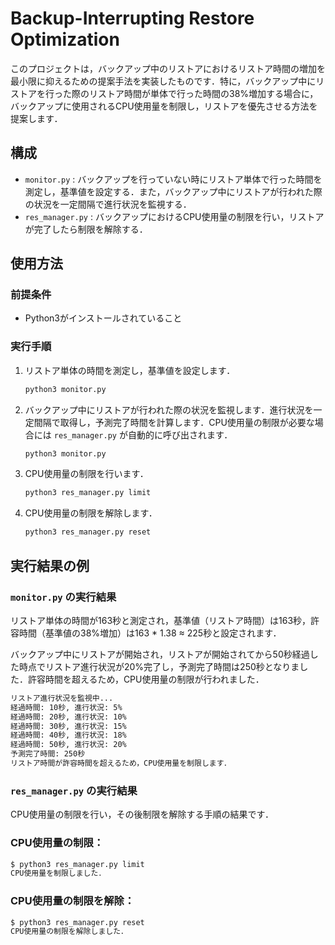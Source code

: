 # Backup-Interrupting Restore Optimization

このプロジェクトは，バックアップ中のリストアにおけるリストア時間の増加を最小限に抑えるための提案手法を実装したものです．特に，バックアップ中にリストアを行った際のリストア時間が単体で行った時間の38%増加する場合に，バックアップに使用されるCPU使用量を制限し，リストアを優先させる方法を提案します．

## 構成

- `monitor.py` : バックアップを行っていない時にリストア単体で行った時間を測定し，基準値を設定する．また，バックアップ中にリストアが行われた際の状況を一定間隔で進行状況を監視する．
- `res_manager.py` : バックアップにおけるCPU使用量の制限を行い，リストアが完了したら制限を解除する．

## 使用方法

### 前提条件

- Python3がインストールされていること

### 実行手順

1. リストア単体の時間を測定し，基準値を設定します．
    ```bash
    python3 monitor.py
    ```

2. バックアップ中にリストアが行われた際の状況を監視します．進行状況を一定間隔で取得し，予測完了時間を計算します．CPU使用量の制限が必要な場合には `res_manager.py` が自動的に呼び出されます．
    ```bash
    python3 monitor.py
    ```

3. CPU使用量の制限を行います．
    ```bash
    python3 res_manager.py limit
    ```

4. CPU使用量の制限を解除します．
    ```bash
    python3 res_manager.py reset
    ```

## 実行結果の例

### `monitor.py` の実行結果

リストア単体の時間が163秒と測定され，基準値（リストア時間）は163秒，許容時間（基準値の38%増加）は163 * 1.38 ≈ 225秒と設定されます．

バックアップ中にリストアが開始され，リストアが開始されてから50秒経過した時点でリストア進行状況が20%完了し，予測完了時間は250秒となりました．許容時間を超えるため，CPU使用量の制限が行われました．

```bash
リストア進行状況を監視中...
経過時間: 10秒, 進行状況: 5%
経過時間: 20秒, 進行状況: 10%
経過時間: 30秒, 進行状況: 15%
経過時間: 40秒, 進行状況: 18%
経過時間: 50秒, 進行状況: 20%
予測完了時間: 250秒
リストア時間が許容時間を超えるため，CPU使用量を制限します．
```

### `res_manager.py` の実行結果
CPU使用量の制限を行い，その後制限を解除する手順の結果です．

### CPU使用量の制限：
```bash
$ python3 res_manager.py limit
CPU使用量を制限しました．
```

### CPU使用量の制限を解除：
```bash
$ python3 res_manager.py reset
CPU使用量の制限を解除しました．
```

